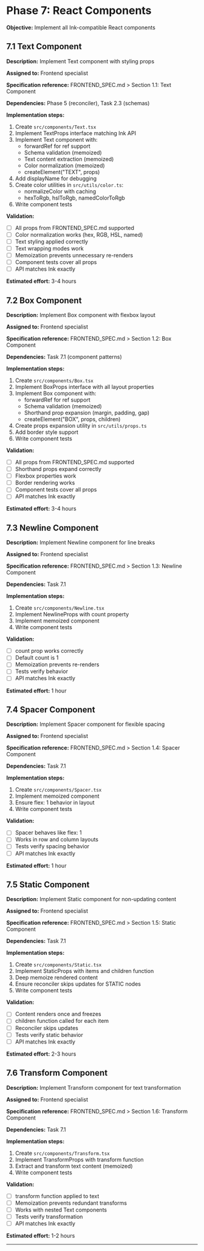 # Phase 7: React Components

**Objective:** Implement all Ink-compatible React components

## 7.1 Text Component

**Description:** Implement Text component with styling props

**Assigned to:** Frontend specialist

**Specification reference:** FRONTEND_SPEC.md > Section 1.1: Text Component

**Dependencies:** Phase 5 (reconciler), Task 2.3 (schemas)

**Implementation steps:**
1. Create `src/components/Text.tsx`
2. Implement TextProps interface matching Ink API
3. Implement Text component with:
   - forwardRef for ref support
   - Schema validation (memoized)
   - Text content extraction (memoized)
   - Color normalization (memoized)
   - createElement("TEXT", props)
4. Add displayName for debugging
5. Create color utilities in `src/utils/color.ts`:
   - normalizeColor with caching
   - hexToRgb, hslToRgb, namedColorToRgb
6. Write component tests

**Validation:**
- [ ] All props from FRONTEND_SPEC.md supported
- [ ] Color normalization works (hex, RGB, HSL, named)
- [ ] Text styling applied correctly
- [ ] Text wrapping modes work
- [ ] Memoization prevents unnecessary re-renders
- [ ] Component tests cover all props
- [ ] API matches Ink exactly

**Estimated effort:** 3-4 hours

## 7.2 Box Component

**Description:** Implement Box component with flexbox layout

**Assigned to:** Frontend specialist

**Specification reference:** FRONTEND_SPEC.md > Section 1.2: Box Component

**Dependencies:** Task 7.1 (component patterns)

**Implementation steps:**
1. Create `src/components/Box.tsx`
2. Implement BoxProps interface with all layout properties
3. Implement Box component with:
   - forwardRef for ref support
   - Schema validation (memoized)
   - Shorthand prop expansion (margin, padding, gap)
   - createElement("BOX", props, children)
4. Create props expansion utility in `src/utils/props.ts`
5. Add border style support
6. Write component tests

**Validation:**
- [ ] All props from FRONTEND_SPEC.md supported
- [ ] Shorthand props expand correctly
- [ ] Flexbox properties work
- [ ] Border rendering works
- [ ] Component tests cover all props
- [ ] API matches Ink exactly

**Estimated effort:** 3-4 hours

## 7.3 Newline Component

**Description:** Implement Newline component for line breaks

**Assigned to:** Frontend specialist

**Specification reference:** FRONTEND_SPEC.md > Section 1.3: Newline Component

**Dependencies:** Task 7.1

**Implementation steps:**
1. Create `src/components/Newline.tsx`
2. Implement NewlineProps with count property
3. Implement memoized component
4. Write component tests

**Validation:**
- [ ] count prop works correctly
- [ ] Default count is 1
- [ ] Memoization prevents re-renders
- [ ] Tests verify behavior
- [ ] API matches Ink exactly

**Estimated effort:** 1 hour

## 7.4 Spacer Component

**Description:** Implement Spacer component for flexible spacing

**Assigned to:** Frontend specialist

**Specification reference:** FRONTEND_SPEC.md > Section 1.4: Spacer Component

**Dependencies:** Task 7.1

**Implementation steps:**
1. Create `src/components/Spacer.tsx`
2. Implement memoized component
3. Ensure flex: 1 behavior in layout
4. Write component tests

**Validation:**
- [ ] Spacer behaves like flex: 1
- [ ] Works in row and column layouts
- [ ] Tests verify spacing behavior
- [ ] API matches Ink exactly

**Estimated effort:** 1 hour

## 7.5 Static Component

**Description:** Implement Static component for non-updating content

**Assigned to:** Frontend specialist

**Specification reference:** FRONTEND_SPEC.md > Section 1.5: Static Component

**Dependencies:** Task 7.1

**Implementation steps:**
1. Create `src/components/Static.tsx`
2. Implement StaticProps with items and children function
3. Deep memoize rendered content
4. Ensure reconciler skips updates for STATIC nodes
5. Write component tests

**Validation:**
- [ ] Content renders once and freezes
- [ ] children function called for each item
- [ ] Reconciler skips updates
- [ ] Tests verify static behavior
- [ ] API matches Ink exactly

**Estimated effort:** 2-3 hours

## 7.6 Transform Component

**Description:** Implement Transform component for text transformation

**Assigned to:** Frontend specialist

**Specification reference:** FRONTEND_SPEC.md > Section 1.6: Transform Component

**Dependencies:** Task 7.1

**Implementation steps:**
1. Create `src/components/Transform.tsx`
2. Implement TransformProps with transform function
3. Extract and transform text content (memoized)
4. Write component tests

**Validation:**
- [ ] transform function applied to text
- [ ] Memoization prevents redundant transforms
- [ ] Works with nested Text components
- [ ] Tests verify transformation
- [ ] API matches Ink exactly

**Estimated effort:** 1-2 hours

---
